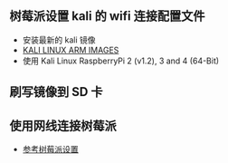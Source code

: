## 树莓派设置 kali 的 wifi 连接配置文件

- 安装最新的 kali 镜像
- [KALI LINUX ARM IMAGES](https://www.offensive-security.com/kali-linux-arm-images/)
- 使用 Kali Linux RaspberryPi 2 (v1.2), 3 and 4 (64-Bit)

## 刷写镜像到 SD 卡

## 使用网线连接树莓派

- [参考树莓派设置](./ubuntu-server.md)
